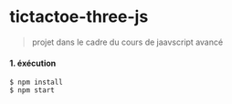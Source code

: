 # tictactoe-three-js


> projet dans le cadre du cours de jaavscript avancé 


#### 1. éxécution 

```
$ npm install 
$ npm start
```

